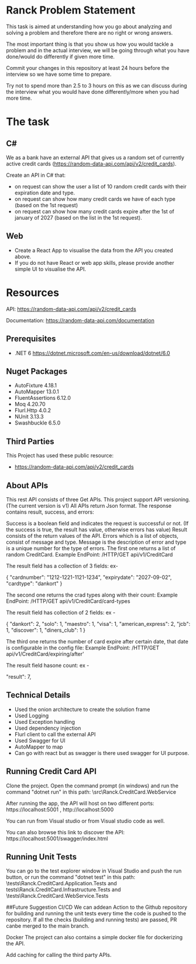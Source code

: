 # Ranck Problem Statement
This task is aimed at understanding how you go about analyzing and solving a problem and therefore there are no right or wrong answers.

The most important thing is that you show us how you would tackle a problem and in the actual interview, we will be going through what you have done/would do differently if given more time.

Commit your changes in this repository at least 24 hours before the interview so we have some time to prepare.

Try not to spend more than 2.5 to 3 hours on this as we can discuss during the interview what you would have done differently/more when you had more time.

# The task
## C#
We as a bank have an external API that gives us a random set of currently active credit cards (https://random-data-api.com/api/v2/credit_cards).

Create an API in C# that:
- on request can show the user a list of 10 random credit cards with their expiration date and type.
- on request can show how many credit cards we have of each type (based on the 1st request)
- on request can show how many credit cards expire after the 1st of january of 2027 (based on the list in the 1st request).

## Web
- Create a React App to visualise the data from the API you created above.
- If you do not have React or web app skills, please provide another simple UI to visualise the API.

# Resources
API: https://random-data-api.com/api/v2/credit_cards

Documentation: https://random-data-api.com/documentation

## Prerequisites
- .NET 6 https://dotnet.microsoft.com/en-us/download/dotnet/6.0

## Nuget Packages
- AutoFixture  4.18.1
- AutoMapper 13.0.1
- FluentAssertions 6.12.0
- Moq 4.20.70
- Flurl.Http 4.0.2
- NUnit 3.13.3	
- Swashbuckle 6.5.0

## Third Parties

This Project has used these public resource:
- https://random-data-api.com/api/v2/credit_cards

## About APIs
This rest API consists of three Get APIs. This project support API versioning. (The current version is v1) All APIs return Json format. The response contains result, success, and errors:

Success is a boolean field and indicates the request is successful or not. (If the success is true, the result has value, otherwise errors has value)
Result consists of the return values of the API.
Errors which is a list of objects, consist of message and type. Message is the description of error and type is a unique number for the type of errors.
The first one returns a list of random CreditCard.
Example EndPoint:
/HTTP/GET api/v1/CreditCard

The result field has a collection of 3 fields: ex-

{
      "cardnumber": "1212-1221-1121-1234",
      "expirydate": "2027-09-02",
      "cardtype": "dankort"
}

The second one returns the crad types along with their count:
Example EndPoint: /HTTP/GET api/v1/CreditCard/card-types

The result field has collection of 2 fields: ex - 

 {
    "dankort": 2,
    "solo": 1,
    "maestro": 1,
    "visa": 1,
    "american_express": 2,
    "jcb": 1,
    "discover": 1,
    "diners_club": 1
  }

The third one returns the number of card expire after certain date, that date is configurable in the config file:
Example EndPoint: /HTTP/GET api/v1/CreditCard/expiring/after'

The result field hasone count: ex - 

"result": 7,

## Technical Details
- Used the onion architecture to create the solution frame
- Used Logging
- Used Exception handling
- Used dependency injection
- Flurl client to call the external API
- Used Swagger for UI
- AutoMapper to map
- Can go with react but as swagger is there used swagger for UI purpose.

## Running Credit Card API
Clone the project. Open the command prompt (in windows) and run the command "dotnet run" in this path: \src\Ranck.CreditCard.WebService

After running the app, the API will host on two different ports:
https://localhost:5001 ,
http://localhost:5000

You can run from Visual studio or from Visual studio code as well.

You can also browse this link to discover the API: https://localhost:5001/swagger/index.html
 
 
 ## Running Unit Tests
 You can go to the test explorer window in Visual Studio and push the run button, or run the command "dotnet test" in this path: \tests\Ranck.CreditCard.Application.Tests and tests\Ranck.CreditCard.Infrastructure.Tests and \tests\Ranck.CreditCard.WebService.Tests
 
##Future Suggestion
CI/CD
We can addean Action to the Github repository for building and running the unit tests every time the code is pushed to the repository. If all the checks (building and running tests) are passed, PR canbe merged to the main branch.

Docker
The project can also contains a simple docker file for dockerizing the API.

Add caching for calling the third party APIs.
  

